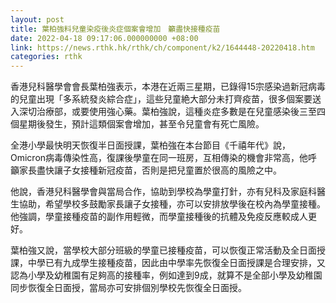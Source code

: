 ```yaml
---
layout: post
title: 葉柏強料兒童染疫後炎症個案會增加　籲盡快接種疫苗
date: 2022-04-18 09:17:06.000000000 +08:00
link: https://news.rthk.hk/rthk/ch/component/k2/1644448-20220418.htm
categories: rthk
---
```


香港兒科醫學會會長葉柏強表示，本港在近兩三星期，已錄得15宗感染過新冠病毒的兒童出現「多系統發炎綜合症」，這些兒童絶大部分未打齊疫苗，很多個案要送入深切治療部，或要使用強心藥。葉柏強說，這種炎症多數是在兒童感染後三至四個星期後發生，預計這類個案會增加，甚至令兒童會有死亡風險。

全港小學最快明天恢復半日面授課，葉柏強在本台節目《千禧年代》說，Omicron病毒傳染性高，復課後學童在同一班房，互相傳染的機會非常高，他呼籲家長盡快讓子女接種新冠疫苗，否則是把兒童置於很高的風險之中。

他說，香港兒科醫學會與當局合作，協助到學校為學童打針，亦有兒科及家庭科醫生協助，希望學校多鼓勵家長讓子女接種，亦可以安排放學後在校內為學童接種。他強調，學童接種疫苗的副作用輕微，而學童接種後的抗體及免疫反應較成人更好。

葉柏強又說，當學校大部分班級的學童已接種疫苗，可以恢復正常活動及全日面授課，中學已有九成學生接種疫苗，因此由中學率先恢復全日面授課是合理安排，又認為小學及幼稚園有足夠高的接種率，例如達到9成，就算不是全部小學及幼稚園同步恢復全日面授，當局亦可安排個別學校先恢復全日面授。
